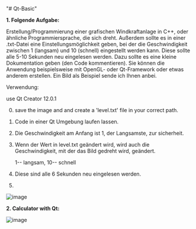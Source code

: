 "# Qt-Basic" 

**1. Folgende Aufgabe:**

Erstellung/Programmierung einer grafischen Windkraftanlage in C++, oder ähnliche Programmiersprache, die sich dreht. Außerdem sollte es in einer .txt-Datei eine Einstellungsmöglichkeit geben, bei der die Geschwindigkeit zwischen 1 (langsam) und 10 (schnell) eingestellt werden kann. Diese sollte alle 5-10 Sekunden neu eingelesen werden. Dazu sollte es eine kleine Dokumentation geben (den Code kommentieren). Sie können die Anwendung beispielsweise mit OpenGL- oder Qt-Framework oder etwas anderem erstellen. Ein Bild als Beispiel sende ich Ihnen anbei.



Verwendung:

use Qt Creator 12.0.1

   0. save the image and and create a 'level.txt' file in your correct path.
   
   1. Code in einer Qt Umgebung laufen lassen.
   
   2. Die Geschwindigkeit am Anfang ist 1, der Langsamste, zur sicherheit.
   
   3. Wenn der Wert in level.txt geändert wird, wird auch die Geschwindigkeit, mit der das Bild gedreht wird, geändert.
   
      1-- langsam,   10-- schnell
   
   4. Diese sind alle 6 Sekunden neu eingelesen werden.
   5. 

![image](https://github.com/yalezhang2021/Qt-Basic/assets/74490220/223ed2ad-9b03-45f9-a8b1-69b3a58ba377)



**2. Calculator with Qt:**

![image](https://github.com/yalezhang2021/Qt-Basic/assets/74490220/05812fac-2cc0-4073-97f2-6d716f74bfa4)
